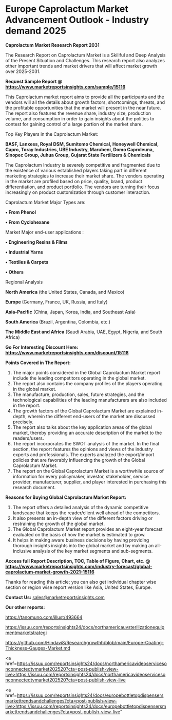# Europe Caprolactum Market Advancement Outlook - Industry demand 2025

<strong>Caprolactum Market Research Report 2031</strong>

The Research Report on Caprolactum Market is a Skillful and Deep Analysis of the Present Situation and Challenges. This research report also analyzes other important trends and market drivers that will affect market growth over 2025-2031.

<strong>Request Sample Report @ <a href=https://www.marketreportsinsights.com/sample/15116>https://www.marketreportsinsights.com/sample/15116</a></strong>

This Caprolactum market report aims to provide all the participants and the vendors will all the details about growth factors, shortcomings, threats, and the profitable opportunities that the market will present in the near future. The report also features the revenue share, industry size, production volume, and consumption in order to gain insights about the politics to contest for gaining control of a large portion of the market share.

Top Key Players in the Caprolactum Market:

<strong>BASF, Lanxess, Royal DSM, Sumitomo Chemical, Honeywell Chemical, Capro, Toray Industries, UBE Industry, Marubeni, Domo Caproleuna, Sinopec Group, Juhua Group, Gujarat State Fertilizers & Chemicals</strong>

The Caprolactum Industry is severely competitive and fragmented due to the existence of various established players taking part in different marketing strategies to increase their market share. The vendors operating in the market are profiled based on price, quality, brand, product differentiation, and product portfolio. The vendors are turning their focus increasingly on product customization through customer interaction.

Caprolactum Market Major Types are:

<strong>• From Phenol

• From Cyclohexane</strong>

Market Major end-user applications :

<strong>• Engineering Resins & Films

• Industrial Yarns

• Textiles & Carpets

• Others</strong>

Regional Analysis

</u><strong><b>North America</b></strong> (the United States, Canada, and Mexico)

<strong><b>Europe </b></strong>(Germany, France, UK, Russia, and Italy)

<strong><b>Asia-Pacific</b></strong> (China, Japan, Korea, India, and Southeast Asia)

<strong><b>South America</b></strong> (Brazil, Argentina, Colombia, etc.)

<strong><b>The Middle East and Africa</b></strong> (Saudi Arabia, UAE, Egypt, Nigeria, and South Africa)

<strong>Go For Interesting Discount Here: <a href=https://www.marketreportsinsights.com/discount/15116>https://www.marketreportsinsights.com/discount/15116</a></strong>

<strong>Points Covered in The Report:</strong>
<ol>
  <li>The major points considered in the Global Caprolactum Market report include the leading competitors operating in the global market.</li>
  <li>The report also contains the company profiles of the players operating in the global market.</li>
  <li>The manufacture, production, sales, future strategies, and the technological capabilities of the leading manufacturers are also included in the report.</li>
  <li>The growth factors of the Global Caprolactum Market are explained in-depth, wherein the different end-users of the market are discussed precisely.</li>
  <li>The report also talks about the key application areas of the global market, thereby providing an accurate description of the market to the readers/users.</li>
  <li>The report incorporates the SWOT analysis of the market. In the final section, the report features the opinions and views of the industry experts and professionals. The experts analyzed the export/import policies that are favorably influencing the growth of the Global Caprolactum Market.</li>
  <li>The report on the Global Caprolactum Market is a worthwhile source of information for every policymaker, investor, stakeholder, service provider, manufacturer, supplier, and player interested in purchasing this research document.</li>
</ol>
<strong>Reasons for Buying Global Caprolactum Market Report:</strong>

<ol>
  <li>The report offers a detailed analysis of the dynamic competitive landscape that keeps the reader/client well ahead of the competitors.</li>
  <li>It also presents an in-depth view of the different factors driving or restraining the growth of the global market.</li>
  <li>The Global Caprolactum Market report provides an eight-year forecast evaluated on the basis of how the market is estimated to grow.</li>
  <li>It helps in making aware business decisions by having providing thorough insights insights into the global market and by making an all-inclusive analysis of the key market segments and sub-segments.</li>
</ol>
<strong>Access full Report Description, TOC, Table of Figure, Chart, etc. @ <a href=https://www.marketreportsinsights.com/industry-forecast/global-caprolactum-market-growth-2021-15116>https://www.marketreportsinsights.com/industry-forecast/global-caprolactum-market-growth-2021-15116</a></strong>


Thanks for reading this article; you can also get individual chapter wise section or region wise report version like Asia, United States, Europe.

<strong>Contact Us:</strong>
sales@marketreportsinsights.com

<strong>Our other reports:</strong>

<a href=https://tanomuno.com/illust/493664>https://tanomuno.com/illust/493664</a>

<a href=https://issuu.com/reportsinsights24/docs/northamericauvsterilizationequipmentmarketstrategi>https://issuu.com/reportsinsights24/docs/northamericauvsterilizationequipmentmarketstrategi</a>

<a href=https://github.com/Hindavi8/Researchgrowthh/blob/main/Europe-Coating-Thickness-Gauges-Market.md>https://github.com/Hindavi8/Researchgrowthh/blob/main/Europe-Coating-Thickness-Gauges-Market.md</a>

<a href=https://issuu.com/reportsinsights24/docs/northamericavideoservicesonconnectedtvmarket202520?cta=post-publish-view-live>https://issuu.com/reportsinsights24/docs/northamericavideoservicesonconnectedtvmarket202520?cta=post-publish-view-live</a>

<a href=https://issuu.com/reportsinsights24/docs/europebottletopdispensersmarkettrendsandchallenges?cta=post-publish-view-live>https://issuu.com/reportsinsights24/docs/europebottletopdispensersmarkettrendsandchallenges?cta=post-publish-view-live</a>"
